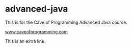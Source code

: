 # advanced-java
This is for the Cave of Programming Advanced Java course.

www.caveofprogramming.com

This is an extra line.


